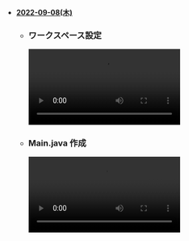 - #### [2022-09-08(木)](https://github.com/winofsql/subject3-220908)
  - ### ワークスペース設定
    <video src="https://user-images.githubusercontent.com/1501327/189041455-e5692f01-93fd-4093-8294-5f0b1219dafe.mp4"></video>
  - ### Main.java 作成
    <video src="https://user-images.githubusercontent.com/1501327/189055004-bd7eb968-fe59-4dd1-8e85-960335156925.mp4"></video>
  
